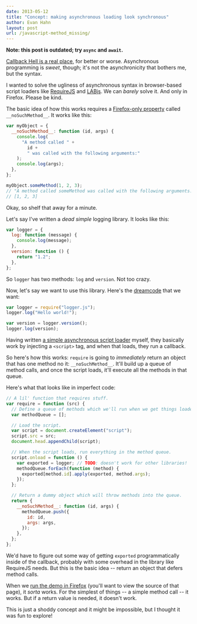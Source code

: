 ```yaml
---
date: 2013-05-12
title: "Concept: making asynchronous loading look synchronous"
author: Evan Hahn
layout: post
url: /javascript-method_missing/
---
```


**Note: this post is outdated; try `async` and `await`.**

[Callback Hell is a real place](http://callbackhell.com/), for better or worse. Asynchronous programming is _sweet_, though; it's not the asynchronicity that bothers me, but the syntax.

I wanted to solve the ugliness of asynchronous syntax in browser-based script loaders like [RequireJS](http://requirejs.org/) and [LABjs](http://labjs.com/). We can _barely_ solve it. And only in Firefox. Please be kind.

The basic idea of how this works requires a [Firefox-only property](https://developer.mozilla.org/en-US/docs/JavaScript/Reference/Global_Objects/Object/noSuchMethod) called `__noSuchMethod__`. It works like this:

```javascript
var myObject = {
  __noSuchMethod__: function (id, args) {
    console.log(
      "A method called " +
        id +
        " was called with the following arguments:"
    );
    console.log(args);
  },
};

myObject.someMethod(1, 2, 3);
// "A method called someMethod was called with the following arguments:"
// [1, 2, 3]
```

Okay, so shelf that away for a minute.

Let's say I've written a _dead simple_ logging library. It looks like this:

```javascript
var logger = {
  log: function (message) {
    console.log(message);
  },
  version: function () {
    return "1.2";
  },
};
```

So `logger` has two methods: `log` and `version`. Not too crazy.

Now, let's say we want to use this library. Here's the [dreamcode](http://nobackend.org/dreamcode.html) that we want:

```javascript
var logger = require("logger.js");
logger.log("Hello world!");

var version = logger.version();
logger.log(version);
```

Having written [a simple asynchronous script loader](https://github.com/evanhahn/scriptinclude) myself, they basically work by injecting a `<script>` tag, and when that loads, they run a callback.

So here's how this works: `require` is going to _immediately_ return an object that has one method no it: `__noSuchMethod__`. It'll build up a queue of method calls, and once the script loads, it'll execute all the methods in that queue.

Here's what that looks like in imperfect code:

```javascript
// A lil' function that requires stuff.
var require = function (src) {
  // Define a queue of methods which we'll run when we get things loaded.
  var methodQueue = [];

  // Load the script.
  var script = document.createElement("script");
  script.src = src;
  document.head.appendChild(script);

  // When the script loads, run everything in the method queue.
  script.onload = function () {
    var exported = logger; // TODO: doesn't work for other libraries!
    methodQueue.forEach(function (method) {
      exported[method.id].apply(exported, method.args);
    });
  };

  // Return a dummy object which will throw methods into the queue.
  return {
    __noSuchMethod__: function (id, args) {
      methodQueue.push({
        id: id,
        args: args,
      });
    },
  };
};
```

We'd have to figure out some way of getting `exported` programmatically inside of the callback, probably with some overhead in the library like RequireJS needs. But this is the basic idea -- return an object that defers method calls.

When we [run the demo in Firefox](/wp-content/uploads/2013/05/async/index.html) (you'll want to view the source of that page), it _sorta_ works. For the simplest of things -- a simple method call -- it works. But if a return value is needed, it doesn't work.

This is just a shoddy concept and it might be impossible, but I thought it was fun to explore!
